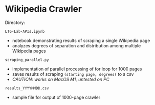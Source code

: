 # Wikipedia Crawler

Directory:

`LT6-Lab-APIs.ipynb`
- notebook demonstrating results of scraping a single Wikipedia page
- analyzes degrees of separation and distribution among multiple Wikipedia pages

`scraping_parallel.py`
- implementation of parallel processing of for loop for 1000 pages
- saves results of scraping `(starting page, degrees)` to a csv
- *CAUTION: works on MacOS M1, untested on PC*

`results_YYYYMMDD.csv`
- sample file for output of 1000-page crawler